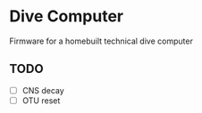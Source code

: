 # Dive Computer

Firmware for a homebuilt technical dive computer

## TODO

- [ ] CNS decay
- [ ] OTU reset